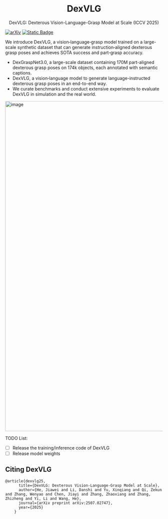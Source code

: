 <div align="center">
  <h1 align="center">DexVLG</h1>
  <p>DexVLG: Dexterous Vision-Language-Grasp Model at Scale (ICCV 2025)
  </p>
</div>

[![arXiv](https://img.shields.io/badge/arXiv-2507.02747-df2a2a.svg)](https://arxiv.org/pdf/2507.02747)
[![Static Badge](https://img.shields.io/badge/Project-Page-a)](https://jiaweihe.com/dexvlg/)

We introduce DexVLG, a vision‑language‑grasp model trained on a large-scale synthetic dataset that can generate instruction‑aligned dexterous grasp poses and achieves SOTA success and part‑grasp accuracy.

- DexGraspNet3.0, a large-scale dataset containing 170M part-aligned dexterous grasp poses on 174k objects, each annotated with semantic captions.
- DexVLG, a vision‑language model to generate language-instructed dexterous grasp poses in an end-to-end way.
- We curate benchmarks and conduct extensive experiments to evaluate DexVLG in simulation and the real world.

<img width="1474" height="1056" alt="image" src="https://github.com/user-attachments/assets/0ac9e6ca-ff8c-4232-993e-d38ec8d5b5e0" />

TODO List:
- [ ] Release the training/inference code of DexVLG
- [ ] Release model weights

## Citing DexVLG

```
@article{dexvlg25,
      title={DexVLG: Dexterous Vision-Language-Grasp Model at Scale},
      author={He, Jiawei and Li, Danshi and Yu, Xinqiang and Qi, Zekun and Zhang, Wenyao and Chen, Jiayi and Zhang, Zhaoxiang and Zhang, Zhizheng and Yi, Li and Wang, He},
      journal={arXiv preprint arXiv:2507.02747},
      year={2025}
    }
```
